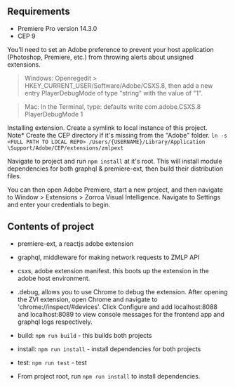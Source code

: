 ## Requirements
- Premiere Pro version 14.3.0
- CEP 9

You’ll need to set an Adobe preference to prevent your host application (Photoshop, Premiere, etc.) from throwing alerts about unsigned extensions. 
> Windows: Openregedit > HKEY_CURRENT_USER/Software/Adobe/CSXS.8, then add a new entry PlayerDebugMode of type "string" with the value of "1".

> Mac: In the Terminal, type: defaults write com.adobe.CSXS.8 PlayerDebugMode 1

Installing extension.  Create a symlink to local instance of this project.  
Note* Create the CEP directory if it's missing from the "Adobe" folder. 
`ln -s <FULL PATH TO LOCAL REPO> /Users/{USERNAME}/Library/Application \Support/Adobe/CEP/extensions/zmlpext`

Navigate to project and run `npm install` at it's root.   This will install module dependencies for both graphql & premiere-ext, then build their distribution files.  

You can then open Adobe Premiere, start a new project, and then navigate to Window > Extensions > Zorroa Visual Intelligence.  Navigate to Settings and enter your credentials to begin.

## Contents of project
- premiere-ext, a reactjs adobe extension
- graphql, middleware for making network requests to ZMLP API
- csxs, adobe extension manifest. this boots up the extension in the adobe host environment.
- .debug, allows you to use Chrome to debug the extension. After opening the ZVI extension, open Chrome and navigate to 'chrome://inspect/#devices'.  Click Configure and add localhost:8088 and localhost:8089 to view console messages for the frontend app and graphql logs respectively. 

- build: `npm run build` - this builds both projects
- install: `npm run install` - install dependencies for both projects
- test: `npm run test` - test

- From project root, run `npm run install` to install dependencies.

